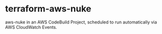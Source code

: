 # terraform-aws-nuke

aws-nuke in an AWS CodeBuild Project, scheduled to run automatically via AWS CloudWatch Events. 
